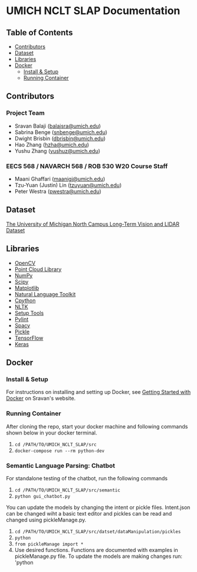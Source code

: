 # UMICH NCLT SLAP Documentation <!-- omit in toc -->

## Table of Contents <!-- omit in toc -->
- [Contributors](#contributors)
- [Dataset](#dataset)
- [Libraries](#libraries)
- [Docker](#docker)
  - [Install & Setup](#install--setup)
  - [Running Container](#running-container)

## Contributors

### Project Team <!-- omit in toc -->

- Sravan Balaji ([balajsra@umich.edu](mailto:balajsra@umich.edu))
- Sabrina Benge ([snbenge@umich.edu](mailto:snbenge@umich.edu))
- Dwight Brisbin ([dbrisbin@umich.edu](mailto:dbrisbin@umich.edu))
- Hao Zhang ([hzha@umich.edu](mailto:hzha@umich.edu))
- Yushu Zhang ([yushuz@umich.edu](mailto:yushuz@umich.edu))

### EECS 568 / NAVARCH 568 / ROB 530 W20 Course Staff <!-- omit in toc -->

- Maani Ghaffari ([maanigj@umich.edu](mailto:maanigj@umich.edu))
- Tzu-Yuan (Justin) Lin ([tzuyuan@umich.edu](mailto:tzuyuan@umich.edu))
- Peter Westra ([pwestra@umich.edu](mailto:pwestra@umich.edu))

## Dataset

[The University of Michigan North Campus Long-Term Vision and LIDAR Dataset](http://robots.engin.umich.edu/nclt/)

## Libraries

- [OpenCV](https://opencv.org/)
- [Point Cloud Library](http://pointclouds.org/)
- [NumPy](https://numpy.org/)
- [Scipy](https://www.scipy.org/)
- [Matplotlib](https://matplotlib.org/)
- [Natural Language Toolkit](https://www.nltk.org/)
- [Cpython](https://pypi.org/project/cPython/)
- [NLTK](https://pypi.org/project/nltk/)
- [Setup Tools](https://pypi.org/project/setuptools/)
- [Pylint](https://pypi.org/project/pylint/)
- [Spacy](https://pypi.org/project/spacy/)
- [Pickle](https://pypi.org/project/pickle-mixin/)
- [TensorFlow](https://pypi.org/project/tensorflow/)
- [Keras](https://pypi.org/project/Keras/)

## Docker

### Install & Setup

For instructions on installing and setting up Docker, see [Getting Started with Docker](https://sravanbalaji.com/Web%20Pages/blog_docker.html) on Sravan's website.

### Running Container

After cloning the repo, start your docker machine and following commands shown below in your docker terminal.

1. `cd /PATH/TO/UMICH_NCLT_SLAP/src`
2. `docker-compose run --rm python-dev`

### Semantic Language Parsing: Chatbot

For standalone testing of the chatbot, run the following commands

1. `cd /PATH/TO/UMICH_NCLT_SLAP/src/semantic`
2. `python gui_chatbot.py`

You can update the models by changing the intent or pickle files. Intent.json can be changed wiht a basic text editor and pickles can be read and changed using pickleManage.py.
1. `cd /PATH/TO/UMICH_NCLT_SLAP/src/datset/dataManipulation/pickles`
2. `python`
3. `from pickleManage import *`
4. Use desired functions. Functions are documented with examples in pickleManage.py file.
To update the models are making changes run:
'python 

